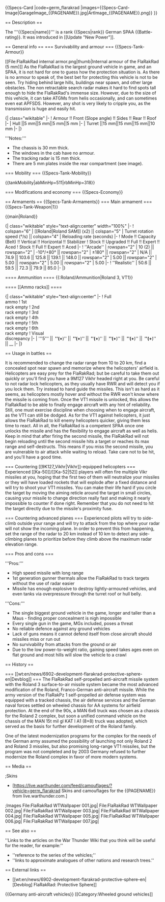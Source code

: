{{Specs-Card
|code=germ_flarakrad
|images={{Specs-Card-Image|GarageImage_{{PAGENAME}}.jpg|ArtImage_{{PAGENAME}}.png}}
}}

== Description ==
<!-- ''In the description, the first part should be about the history of the creation and combat usage of the vehicle, as well as its key features. In the second part, tell the reader about the ground vehicle in the game. Insert a screenshot of the vehicle, so that if the novice player does not remember the vehicle by name, he will immediately understand what kind of vehicle the article is talking about.'' -->
The '''{{Specs|name}}''' is a rank {{Specs|rank}} German SPAA {{Battle-rating}}. It was introduced in [[Update "New Power"]].

== General info ==
=== Survivability and armour ===
{{Specs-Tank-Armour}}
<!-- ''Describe armour protection. Note the most well protected and key weak areas. Appreciate the layout of modules as well as the number and location of crew members. Is the level of armour protection sufficient, is the placement of modules helpful for survival in combat? If necessary use a visual template to indicate the most secure and weak zones of the armour.'' -->
[[File:FlaRakRad internal armor.png|thumb|Internal armour of the FlaRakRad (5 mm)]]
As the FlaRakRad is the largest ground vehicle in game, and an SPAA, it is not hard for one to guess how the protection situation is. As there is no armour to speak of, the best bet for protecting this vehicle is not to be seen. Try hiding behind large hills, buildings near spawn, and other large obstacles. The non retractable search radar makes it hard to find spots tall enough to hide the FlaRakRad's immense size. However, due to the size of this vehicle, it can take ATGMs from helis occasionally, and can sometimes even eat APFSDS. However, any shot is very likely to cripple you, as the transmission is huge and easily hit.

{| class="wikitable"
|-
! Armour !! Front (Slope angle) !! Sides !! Rear !! Roof
|-
| Hull ||5 mm||5 mm||5 mm||5 mm
|-
| Turret ||15 mm||15 mm||15 mm||10 mm
|-
|}

'''Notes:'''

* The chassis is 30 mm thick.
* The windows in the cab have no armour.
* The tracking radar is 15 mm thick.
* There are 5 mm plates inside the rear compartment (see image).

=== Mobility ===
{{Specs-Tank-Mobility}}
<!-- ''Write about the mobility of the ground vehicle. Estimate the specific power and manoeuvrability, as well as the maximum speed forwards and backwards.'' -->

{{tankMobility|abMinHp=511|rbMinHp=318}}

=== Modifications and economy ===
{{Specs-Economy}}

== Armaments ==
{{Specs-Tank-Armaments}}
=== Main armament ===
{{Specs-Tank-Weapon|1}}
<!-- ''Give the reader information about the characteristics of the main gun. Assess its effectiveness in a battle based on the reloading speed, ballistics and the power of shells. Do not forget about the flexibility of the fire, that is how quickly the cannon can be aimed at the target, open fire on it and aim at another enemy. Add a link to the main article on the gun: <code><nowiki>{{main|Name of the weapon}}</nowiki></code>. Describe in general terms the ammunition available for the main gun. Give advice on how to use them and how to fill the ammunition storage.'' -->
{{main|Roland}}

{| class="wikitable" style="text-align:center" width="100%"
|-
! colspan="6" | [[Roland|Roland SAM]] (x2) || colspan="5" | Turret rotation speed (°/s) || colspan="4" | Reloading rate (seconds)
|-
! Mode !! Capacity (Belt) !! Vertical !! Horizontal !! Stabilizer
! Stock !! Upgraded !! Full !! Expert !! Aced
! Stock !! Full !! Expert !! Aced
|-
! ''Arcade''
| rowspan="2" | 10 (2) || rowspan="2" | -10°/+80° || rowspan="2" | ±180° || rowspan="2" | N/A || 74.9 || 103.6 || 125.8 || 139.1 || 148.0 || rowspan="2" | 5.00 || rowspan="2" | 5.00 || rowspan="2" | 5.00 || rowspan="2" | 5.00
|-
! ''Realistic''
| 50.6 || 59.5 || 72.3 || 79.9 || 85.0
|-
|}

==== Ammunition ====
{{:Roland/Ammunition|Roland 3, VT1}}

==== [[Ammo racks]] ====
<!-- [[File:Ammoracks_{{PAGENAME}}.png|right|thumb|x250px|[[Ammo racks]] of the {{PAGENAME}}]] -->
<!-- '''Last updated:''' -->
{| class="wikitable" style="text-align:center"
|-
! Full<br>ammo
! 1st<br>rack empty
! 2nd<br>rack empty
! 3rd<br>rack empty
! 4th<br>rack empty
! 5th<br>rack empty
! 6th<br>rack empty
! Visual<br>discrepancy
|-
| '''5''' || __&nbsp;''(+__)'' || __&nbsp;''(+__)'' || __&nbsp;''(+__)'' || __&nbsp;''(+__)'' || __&nbsp;''(+__)'' || __&nbsp;''(+__)'' || __
|-
|}

== Usage in battles ==
<!-- ''Describe the tactics of playing in the vehicle, the features of using vehicles in the team and advice on tactics. Refrain from creating a "guide" - do not impose a single point of view but instead give the reader food for thought. Describe the most dangerous enemies and give recommendations on fighting them. If necessary, note the specifics of the game in different modes (AB, RB, SB).'' -->
It is recommended to change the radar range from 10 to 20 km, find a concealed spot near spawn and memorize where the helicopters' airfield is. Helicopters are easy prey for the FlaRakRad; but be careful to take them out quickly or you'll find you have a 9M127 Vikhr headed right at you. Be careful to not radar lock helicopters, as they usually have RWR and will detect you if you lock them. Try instead to hand guide the missiles. This isn't as hard as it seems, as helicopters mostly hover and without the RWR won't know where the missile is coming from. Once the VT1 missile is unlocked, this allows the FlaRakRad to be able to finally engage aircraft with any hint of reliability. Still, one must exercise discipline when choosing when to engage aircraft, as the VT1 can still be dodged. As for the VT1 against helicopters, it just allows the FlaRakRad to kill enemy helicopters quicker, giving them less time to react. All in all, the FlaRakRad is a competent SPAA once one unlocks the missile and has the flexibility to engage aircraft as well as helis. Keep in mind that after firing the second missile, the FlaRakRad will not begin reloading until the second missile hits a target or reaches its max range and self-destructs. This means if you miss the second missile, you are vulnerable to air attack while waiting to reload. Take care not to be hit, and you'll have a good time.

=== Countering [[9K127_Vikhr|Vikhr]]-equipped helicopters ===
Experienced [[Ka-50]]/[[Ka-52|52]] players will often fire multiple Vikr missiles at you, hoping that the first two of them will neutralize your missiles or they will have loaded rockets that will explode after a fixed distance and will try to shoot your VT1 missiles. You can make their life hard if you circle the target by moving the aiming reticle around the target in small circles, causing your missile to change direction really fast and making it nearly impossible to counter if done right. Remember that you do not need to hit the target directly due to the missile's proximity fuse.

=== Countering advanced planes ===
Experienced pilots will try to side-climb outside your range and will try to attack from the top where your radar will not show the incoming plane. In order to prevent this from happening, set the range of the radar to 20 km instead of 10 km to detect any side-climbing planes to prioritize before they climb above the maximum radar elevation range.

=== Pros and cons ===
<!-- ''Summarise and briefly evaluate the vehicle in terms of its characteristics and combat effectiveness. Mark its pros and cons in a bulleted list. Try not to use more than 6 points for each of the characteristics. Avoid using categorical definitions such as "bad", "good" and the like - use substitutions with softer forms such as "inadequate" and "effective".'' -->

'''Pros:'''

* High speed missile with long range
* 1st generation gunner thermals allow the FlaRakRad to track targets without the use of radar easier
* Missile has enough explosive to destroy lightly-armoured vehicles, and even tanks via overpressure through the turret roof or hull belly.

'''Cons:'''

* The single biggest ground vehicle in the game, longer and taller than a Maus - finding proper concealment is nigh impossible
* Every single gun in the game, MGs included, poses a threat
* No reliable defence against any ground vehicles
* Lack of guns means it cannot defend itself from close aircraft should missiles miss or run out
* No survivability from attacks from the ground or air
* Due to the low power-to-weight ratio, gaining speed takes ages even on flat ground and most hills will slow the vehicle to a crawl

== History ==
<!-- ''Describe the history of the creation and combat usage of the vehicle in more detail than in the introduction. If the historical reference turns out to be too long, take it to a separate article, taking a link to the article about the vehicle and adding a block "/History" (example: <nowiki>https://wiki.warthunder.com/(Vehicle-name)/History</nowiki>) and add a link to it here using the <code>main</code> template. Be sure to reference text and sources by using <code><nowiki><ref></ref></nowiki></code>, as well as adding them at the end of the article with <code><nowiki><references /></nowiki></code>. This section may also include the vehicle's dev blog entry (if applicable) and the in-game encyclopedia description (under <code><nowiki>=== In-game description ===</nowiki></code>, also if applicable).'' -->
=== [[wt:en/news/6902-development-flarakrad-protective-sphere-en|Devblog]] ===
The FlaRakRad self-propelled anti-aircraft missile system with the Roland 3 surface-to-air missile system became the most advanced modification of the Roland, Franco-German anti-aircraft missile. While the army version of the FlaRakPz 1 self-propelled air defense system was equipped with a tracked chassis, the air defense services and the German naval forces settled on wheeled chassis for AA systems for airfield protection. At the end of the 90s, a MAN 6x6 truck was chosen as a chassis for the Roland 2 complex, but soon a unified command vehicle on the chassis of the MAN 15t mil gl KAT I A1 (8×8) truck was adopted, which served as the basis for further development of the Roland family.

One of the latest modernization programs for the complex for the needs of the German army assumed the possibility of launching not only Roland 2 and Roland 3 missiles, but also promising long-range VT1 missiles, but the program was not completed and by 2003 Germany refused to further modernize the Roland complex in favor of more modern systems.

== Media ==
<!-- ''Excellent additions to the article would be video guides, screenshots from the game, and photos.'' -->

;Skins

* [https://live.warthunder.com/feed/camouflages/?vehicle=germ_flarakrad Skins and camouflages for the {{PAGENAME}} from live.warthunder.com.]

;Images
<gallery mode="packed" caption="FlaRakRad Devblog Images" heights="150">
File:FlaRakRad WTWallpaper 001.jpg|
File:FlaRakRad WTWallpaper 002.jpg|
File:FlaRakRad WTWallpaper 003.jpg|
File:FlaRakRad WTWallpaper 004.jpg|
File:FlaRakRad WTWallpaper 005.jpg|
File:FlaRakRad WTWallpaper 006.jpg|
File:FlaRakRad WTWallpaper 007.jpg|
</gallery>

== See also ==
<!-- ''Links to the articles on the War Thunder Wiki that you think will be useful for the reader, for example:''
* ''reference to the series of the vehicles;''
* ''links to approximate analogues of other nations and research trees.'' -->
''Links to the articles on the War Thunder Wiki that you think will be useful for the reader, for example:''

* ''reference to the series of the vehicles;''
* ''links to approximate analogues of other nations and research trees.''

== External links ==
<!-- ''Paste links to sources and external resources, such as:''
* ''topic on the official game forum;''
* ''other literature.'' -->

* [[wt:en/news/6902-development-flarakrad-protective-sphere-en|[Devblog] FlaRakRad: Protective Sphere]]

{{Germany anti-aircraft vehicles}}
[[Category:Wheeled ground vehicles]]
